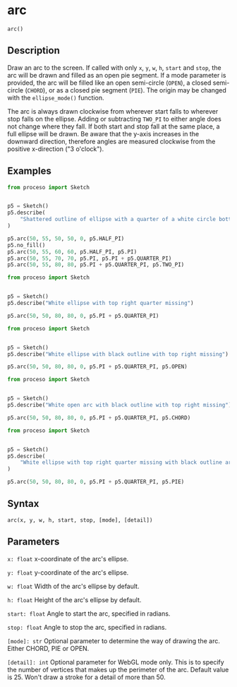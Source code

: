 # arc

`arc()`

## Description

Draw an arc to the screen. If called with only `x`, `y`, `w`, `h`, `start` and
`stop`, the arc will be drawn and filled as an open pie segment. If a mode
parameter is provided, the arc will be filled like an open semi-circle
(`OPEN`), a closed semi-circle (`CHORD`), or as a closed pie segment (`PIE`).
The origin may be changed with the `ellipse_mode()` function.

The arc is always drawn clockwise from wherever start falls to wherever
stop falls on the ellipse. Adding or subtracting `TWO_PI` to either angle
does not change where they fall. If both start and stop fall at the same
place, a full ellipse will be drawn. Be aware that the y-axis increases in
the downward direction, therefore angles are measured clockwise from the
positive x-direction ("3 o'clock").

## Examples

```python
from proceso import Sketch


p5 = Sketch()
p5.describe(
    "Shattered outline of ellipse with a quarter of a white circle bottom-right"
)

p5.arc(50, 55, 50, 50, 0, p5.HALF_PI)
p5.no_fill()
p5.arc(50, 55, 60, 60, p5.HALF_PI, p5.PI)
p5.arc(50, 55, 70, 70, p5.PI, p5.PI + p5.QUARTER_PI)
p5.arc(50, 55, 80, 80, p5.PI + p5.QUARTER_PI, p5.TWO_PI)
```

```python
from proceso import Sketch


p5 = Sketch()
p5.describe("White ellipse with top right quarter missing")

p5.arc(50, 50, 80, 80, 0, p5.PI + p5.QUARTER_PI)
```

```python
from proceso import Sketch


p5 = Sketch()
p5.describe("White ellipse with black outline with top right missing")

p5.arc(50, 50, 80, 80, 0, p5.PI + p5.QUARTER_PI, p5.OPEN)
```

```python
from proceso import Sketch


p5 = Sketch()
p5.describe("White open arc with black outline with top right missing")

p5.arc(50, 50, 80, 80, 0, p5.PI + p5.QUARTER_PI, p5.CHORD)
```

```python
from proceso import Sketch


p5 = Sketch()
p5.describe(
    "White ellipse with top right quarter missing with black outline around the shape"
)

p5.arc(50, 50, 80, 80, 0, p5.PI + p5.QUARTER_PI, p5.PIE)
```

## Syntax

`arc(x, y, w, h, start, stop, [mode], [detail])`

## Parameters

`x: float` x-coordinate of the arc's ellipse.

`y: float` y-coordinate of the arc's ellipse.

`w: float` Width of the arc's ellipse by default.

`h: float` Height of the arc's ellipse by default.

`start: float` Angle to start the arc, specified in radians.

`stop: float` Angle to stop the arc, specified in radians.

`[mode]: str` Optional parameter to determine the way of drawing the arc. Either CHORD, PIE or OPEN.

`[detail]: int` Optional parameter for WebGL mode only. This is to specify the number of vertices that makes up the perimeter of the arc. Default value is 25. Won't draw a stroke for a detail of more than 50.
